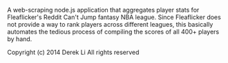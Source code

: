 A web-scraping node.js application that aggregates player stats for Fleaflicker's Reddit Can't Jump fantasy NBA league. Since Fleaflicker does not provide a way to rank players across different leagues, this basically automates the tedious process of compiling the scores of all 400+ players by hand.

Copyright (c) 2014 Derek Li
All rights reserved
